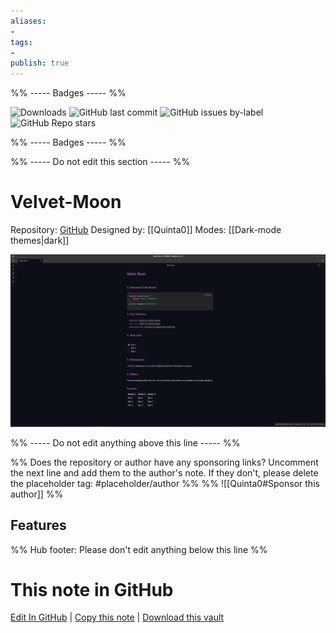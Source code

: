```yaml
---
aliases:
- 
tags: 
- 
publish: true
---
```


%% ----- Badges ----- %%

![Downloads](https://img.shields.io/badge/downloads-438-573E7A?style=for-the-badge&logo=)
![GitHub last commit](https://img.shields.io/github/last-commit/Quinta0/Velvet-Moon?color=573E7A&label=last%20update&logo=github&style=for-the-badge)
![GitHub issues by-label](https://img.shields.io/github/issues/Quinta0/Velvet-Moon/help%20wanted?color=573E7A&logo=github&style=for-the-badge) 
![GitHub Repo stars](https://img.shields.io/github/stars/Quinta0/Velvet-Moon?color=573E7A&logo=github&style=for-the-badge)

%% ----- Badges ----- %%

%% ----- Do not edit this section ----- %%

# Velvet-Moon

Repository: [GitHub](https://github.com/Quinta0/Velvet-Moon)
Designed by: [[Quinta0]]
Modes: [[Dark-mode themes|dark]]



![screenshot](https://github.com/Quinta0/Velvet-Moon/raw/HEAD/Velvet-Moon-small.png)

%% ----- Do not edit anything above this line ----- %% 

%% Does the repository or author have any sponsoring links? Uncomment the next line and add them to the author's note. If they don't, please delete the placeholder tag: #placeholder/author %%
%% ![[Quinta0#Sponsor this author]] %%


## Features



%% Hub footer: Please don't edit anything below this line %%

# This note in GitHub

<span class="git-footer">[Edit In GitHub](https://github.dev/obsidian-community/obsidian-hub/blob/main/02%20-%20Community%20Expansions/02.05%20All%20Community%20Expansions/Themes/Velvet-Moon.md "git-hub-edit-note") | [Copy this note](https://raw.githubusercontent.com/obsidian-community/obsidian-hub/main/02%20-%20Community%20Expansions/02.05%20All%20Community%20Expansions/Themes/Velvet-Moon.md "git-hub-copy-note") | [Download this vault](https://github.com/obsidian-community/obsidian-hub/archive/refs/heads/main.zip "git-hub-download-vault") </span>
